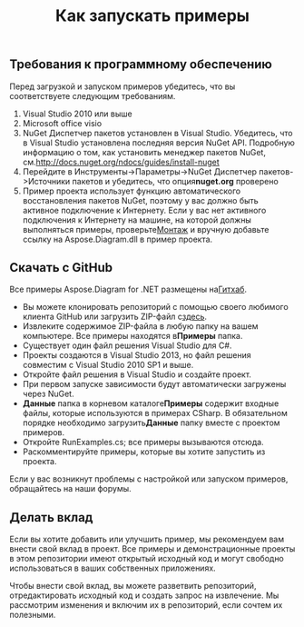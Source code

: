 ﻿---
title: Как запускать примеры
type: docs
weight: 80
url: /ru/net/how-to-run-the-examples/
description: На этой странице описывается, как запускать примеры библиотеки Aspose.Diagram.
---
## **Требования к программному обеспечению**
Перед загрузкой и запуском примеров убедитесь, что вы соответствуете следующим требованиям.

1. Visual Studio 2010 или выше
1. Microsoft office visio
1.  NuGet Диспетчер пакетов установлен в Visual Studio. Убедитесь, что в Visual Studio установлена последняя версия NuGet API. Подробную информацию о том, как установить менеджер пакетов NuGet, см.<http://docs.nuget.org/ndocs/guides/install-nuget>
1.  Перейдите в Инструменты->Параметры->NuGet Диспетчер пакетов->Источники пакетов и убедитесь, что опция**nuget.org** проверено
1.  Пример проекта использует функцию автоматического восстановления пакетов NuGet, поэтому у вас должно быть активное подключение к Интернету. Если у вас нет активного подключения к Интернету на машине, на которой должны выполняться примеры, проверьте[Монтаж](/diagram/ru/net/installation/) и вручную добавьте ссылку на Aspose.Diagram.dll в пример проекта.
## **Скачать с GitHub**
 Все примеры Aspose.Diagram for .NET размещены на[Гитхаб](https://github.com/aspose-diagram/Aspose.Diagram-for-.NET).

-  Вы можете клонировать репозиторий с помощью своего любимого клиента GitHub или загрузить ZIP-файл с[здесь](https://github.com/aspose-diagram/Aspose.Diagram-for-.NET/archive/master.zip).
-  Извлеките содержимое ZIP-файла в любую папку на вашем компьютере. Все примеры находятся в**Примеры** папка.
- Существует один файл решения Visual Studio для C#.
- Проекты создаются в Visual Studio 2013, но файл решения совместим с Visual Studio 2010 SP1 и выше.
- Откройте файл решения в Visual Studio и создайте проект.
- При первом запуске зависимости будут автоматически загружены через NuGet.
- **Данные** папка в корневом каталоге**Примеры** содержит входные файлы, которые используются в примерах CSharp. В обязательном порядке необходимо загрузить**Данные** папку вместе с проектом примеров.
- Откройте RunExamples.cs; все примеры вызываются отсюда.
- Раскомментируйте примеры, которые вы хотите запустить из проекта.

Если у вас возникнут проблемы с настройкой или запуском примеров, обращайтесь на наши форумы.
## **Делать вклад**
Если вы хотите добавить или улучшить пример, мы рекомендуем вам внести свой вклад в проект. Все примеры и демонстрационные проекты в этом репозитории имеют открытый исходный код и могут свободно использоваться в ваших собственных приложениях.

Чтобы внести свой вклад, вы можете разветвить репозиторий, отредактировать исходный код и создать запрос на извлечение. Мы рассмотрим изменения и включим их в репозиторий, если сочтем их полезными.
